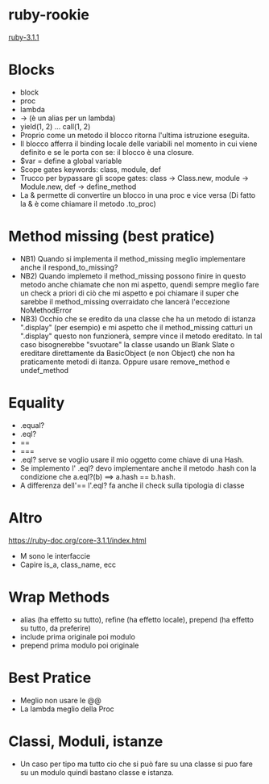 # ruby-rookie
[ruby-3.1.1](https://ruby-doc.org/core-3.1.1/)

# Blocks
* block 
* proc 
* lambda 
* -> (è un alias per un lambda)
* yield(1, 2) ... call(1, 2)
* Proprio come un metodo il blocco ritorna l'ultima istruzione eseguita.
* Il blocco afferra il binding locale delle variabili nel momento in cui viene definito e se le porta con se: il blocco è una closure. 
* $var = define a global variable
* Scope gates keywords: class, module, def
* Trucco per bypassare gli scope gates: class -> Class.new, module -> Module.new, def -> define_method
* La & permette di convertire un blocco in una proc e vice versa (Di fatto la & è come chiamare il metodo .to_proc)

# Method missing (best pratice)
* NB1) Quando si implementa il method_missing meglio implementare anche il respond_to_missing?
* NB2) Quando implemeto il method_missing possono finire in questo metodo anche chiamate che non mi aspetto, quendi sempre meglio fare un check a priori di ciò che mi aspetto e poi chiamare il super che sarebbe il method_missing overraidato che lancerà l'eccezione NoMethodError
* NB3) Occhio che se eredito da una classe che ha un metodo di istanza ".display" (per esempio) e mi aspetto che il method_missing catturi un ".display" questo non funzionerà, sempre vince il metodo ereditato. In tal caso bisognerebbe "svuotare" la classe usando un Blank Slate o ereditare direttamente da BasicObject (e non Object) che non ha praticamente metodi di itanza. Oppure usare remove_method e undef_method
 

# Equality
* .equal? 
* .eql?
* ==
* ===
* .eql? serve se voglio usare il mio oggetto come chiave di una Hash.
* Se implemento l' .eql? devo implementare anche il metodo .hash con la condizione che a.eql?(b) ==> a.hash == b.hash. 
* A differenza dell'== l'.eql? fa anche il check sulla tipologia di classe 

# Altro
https://ruby-doc.org/core-3.1.1/index.html 
* M sono le interfaccie
* Capire is_a, class_name, ecc

# Wrap Methods
* alias (ha effetto su tutto), refine (ha effetto locale), prepend (ha effetto su tutto, da preferire)
* include prima originale poi modulo 
* prepend prima modulo poi originale
# Best Pratice
* Meglio non usare le @@
* La lambda meglio della Proc

# Classi, Moduli, istanze
* Un caso per tipo ma tutto cio che si può fare su una classe si puo fare su un modulo quindi bastano classe e istanza.
